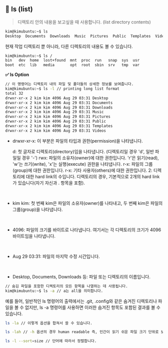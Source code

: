 ## 📌 ls (list)

> 디렉토리 안의 내용을 보고싶을 때 사용합니다. (list directory contents)

```bash
kim@kimubuntu:~$ ls
Desktop  Documents  Downloads  Music  Pictures  Public  Templates  Videos
```

현재 작업 디렉토리 뿐 아니라, 다른 디렉토리의 내용도 볼 수 있습니다.

```bash
kim@kimubuntu:~$ ls /
bin   dev  home  lost+found  mnt  proc  run   snap  sys  usr
boot  etc  lib   media       opt  root  sbin  srv   tmp  var
```

**✅ ls Option**

```bash
// 이 명령어는 디렉토리 내의 파일 및 폴더들의 상세한 정보를 보여줍니다.
kim@kimubuntu:~$ ls -l // printing long list format
total 32
drwxr-xr-x 2 kim kim 4096 Aug 29 03:31 Desktop
drwxr-xr-x 2 kim kim 4096 Aug 29 03:31 Documents
drwxr-xr-x 2 kim kim 4096 Aug 29 03:31 Downloads
drwxr-xr-x 2 kim kim 4096 Aug 29 03:31 Music
drwxr-xr-x 2 kim kim 4096 Aug 29 03:31 Pictures
drwxr-xr-x 2 kim kim 4096 Aug 29 03:31 Public
drwxr-xr-x 2 kim kim 4096 Aug 29 03:31 Templates
drwxr-xr-x 2 kim kim 4096 Aug 29 03:31 Videos
```

-   drwxr-xr-x: 이 부분은 파일의 타입과 권한(permission)을 나타냅니다.

    d: 첫 글자로 디렉토리(directory)임을 나타냅니다. (디렉토리일 경우 'd', 일반 파일일 경우 '-')
    rwx: 파일의 소유자(owner)에 대한 권한입니다. 'r'은 읽기(read), 'w'는 쓰기(write), 'x'는 실행(execute) 권한을 나타냅니다.
    r-x: 파일의 그룹(group)에 대한 권한입니다.
    r-x: 기타 사용자(others)에 대한 권한입니다.
    2: 디렉토리에 대한 hard link의 수입니다. 디렉토리의 경우, 기본적으로 2개의 hard link가 있습니다(자기 자신과 . 항목을 포함).

<br>

-   kim kim: 첫 번째 kim은 파일의 소유자(owner)를 나타내고, 두 번째 kim은 파일의 그룹(group)을 나타냅니다.

<br>

-   4096: 파일의 크기를 바이트로 나타냅니다. 여기서는 각 디렉토리의 크기가 4096 바이트임을 나타냅니다.

<br>

-   Aug 29 03:31: 파일의 마지막 수정 시간입니다.

<br>

-   Desktop, Documents, Downloads 등: 파일 또는 디렉토리의 이름입니다.

```bash
// 숨김 파일을 포함한 디렉토리의 모든 항목을 나열하는 데 사용됩니다.
kim@kimubuntu:~$ ls -a // a는 all을 의미합니다.
```

예를 들어, 일반적인 ls 명령어의 출력에서는 .git, .config와 같은 숨겨진 디렉토리나 파일을 볼 수 없지만, ls -a 명령어를 사용하면 이러한 숨겨진 항목도 포함된 결과를 볼 수 있습니다.

```bash
ls -la // 이렇게 옵션을 합쳐서 쓸 수 있습니다.
```

```bash
ls -lah // -h 옵션의 경우 human readable 즉, 인간이 읽기 쉬운 파일 크기 단위로 보여줍니다.
```

```bash
ls -l --sort=size // 단어에 따라서 정렬합니다.
```
